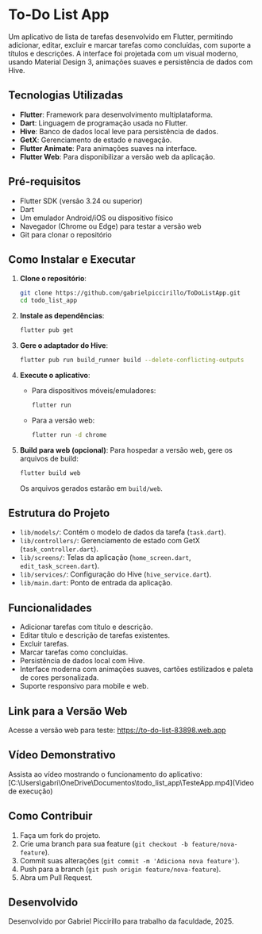 # To-Do List App

Um aplicativo de lista de tarefas desenvolvido em Flutter, permitindo adicionar, editar, excluir e marcar tarefas como concluídas, com suporte a títulos e descrições. A interface foi projetada com um visual moderno, usando Material Design 3, animações suaves e persistência de dados com Hive.

## Tecnologias Utilizadas
- **Flutter**: Framework para desenvolvimento multiplataforma.
- **Dart**: Linguagem de programação usada no Flutter.
- **Hive**: Banco de dados local leve para persistência de dados.
- **GetX**: Gerenciamento de estado e navegação.
- **Flutter Animate**: Para animações suaves na interface.
- **Flutter Web**: Para disponibilizar a versão web da aplicação.

## Pré-requisitos
- Flutter SDK (versão 3.24 ou superior)
- Dart
- Um emulador Android/iOS ou dispositivo físico
- Navegador (Chrome ou Edge) para testar a versão web
- Git para clonar o repositório

## Como Instalar e Executar

1. **Clone o repositório**:
   ```bash
   git clone https://github.com/gabrielpiccirillo/ToDoListApp.git
   cd todo_list_app
   ```

2. **Instale as dependências**:
   ```bash
   flutter pub get
   ```

3. **Gere o adaptador do Hive**:
   ```bash
   flutter pub run build_runner build --delete-conflicting-outputs
   ```

4. **Execute o aplicativo**:
   - Para dispositivos móveis/emuladores:
     ```bash
     flutter run
     ```
   - Para a versão web:
     ```bash
     flutter run -d chrome
     ```

5. **Build para web (opcional)**:
   Para hospedar a versão web, gere os arquivos de build:
   ```bash
   flutter build web
   ```
   Os arquivos gerados estarão em `build/web`.

## Estrutura do Projeto
- `lib/models/`: Contém o modelo de dados da tarefa (`task.dart`).
- `lib/controllers/`: Gerenciamento de estado com GetX (`task_controller.dart`).
- `lib/screens/`: Telas da aplicação (`home_screen.dart`, `edit_task_screen.dart`).
- `lib/services/`: Configuração do Hive (`hive_service.dart`).
- `lib/main.dart`: Ponto de entrada da aplicação.

## Funcionalidades
- Adicionar tarefas com título e descrição.
- Editar título e descrição de tarefas existentes.
- Excluir tarefas.
- Marcar tarefas como concluídas.
- Persistência de dados local com Hive.
- Interface moderna com animações suaves, cartões estilizados e paleta de cores personalizada.
- Suporte responsivo para mobile e web.

## Link para a Versão Web
Acesse a versão web para teste: https://to-do-list-83898.web.app

## Vídeo Demonstrativo
Assista ao vídeo mostrando o funcionamento do aplicativo: [C:\Users\gabri\OneDrive\Documentos\todo_list_app\TesteApp.mp4](Video de execução)

## Como Contribuir
1. Faça um fork do projeto.
2. Crie uma branch para sua feature (`git checkout -b feature/nova-feature`).
3. Commit suas alterações (`git commit -m 'Adiciona nova feature'`).
4. Push para a branch (`git push origin feature/nova-feature`).
5. Abra um Pull Request.

## Desenvolvido
Desenvolvido por Gabriel Piccirillo para trabalho da faculdade, 2025.
